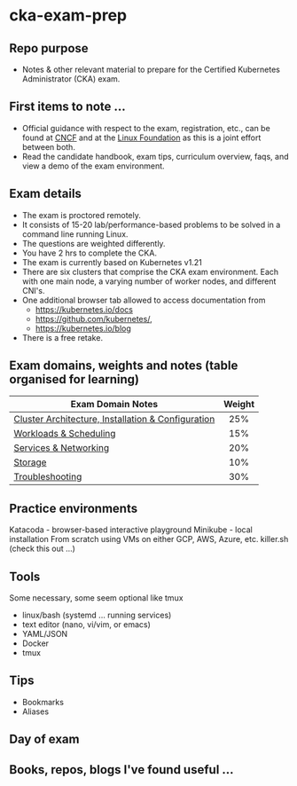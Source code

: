 # cka-exam-prep

## Repo purpose
- Notes & other relevant material to prepare for the Certified Kubernetes Administrator (CKA) exam.  

## First items to note ...
- Official guidance with respect to the exam, registration, etc., can be found
  at [CNCF](https://www.cncf.io/certification/cka/) and at the [Linux  Foundation](https://training.linuxfoundation.org/certification/certified-kubernetes-administrator-cka/)
  as this is a joint effort between both. 
- Read the candidate handbook, exam tips, curriculum overview, faqs, and view a
  demo of the exam environment.

## Exam details 
- The exam is proctored remotely.
- It consists of 15-20 lab/performance-based problems to be solved in a command line running Linux.
- The questions are weighted differently.
- You have 2 hrs to complete the CKA.
- The exam is currently based on Kubernetes v1.21 
- There are six clusters that comprise the CKA exam environment. Each with one
  main node, a varying number of worker nodes, and different CNI's.
- One additional browser tab allowed to access documentation from
  - https://kubernetes.io/docs
  - https://github.com/kubernetes/,
  - https://kubernetes.io/blog
- There is a free retake.

## Exam domains, weights and notes (table organised for learning) 
| Exam Domain Notes                                      | Weight |
|--------------------------------------------------------|:------:|
| [Cluster Architecture, Installation & Configuration](cluster-architecture-installation-and-configuration.md) |   25%  |
| [Workloads & Scheduling](workloads-and-scheduling.md)                             |   15%  |
| [Services & Networking](services-and-networking.md)                              |   20%  |
| [Storage](storage.md)                                            |   10%  |
| [Troubleshooting](troubleshooting.md)                                    |   30%  |

## Practice environments
Katacoda - browser-based interactive playground
Minikube - local installation
From scratch using VMs on either GCP, AWS, Azure, etc.
killer.sh (check this out ...)

## Tools
Some necessary, some seem optional like tmux
- linux/bash (systemd ... running services)
- text editor (nano, vi/vim, or emacs)
- YAML/JSON
- Docker
- tmux

## Tips 
- Bookmarks
- Aliases

## Day of exam


## Books, repos, blogs I've found useful ...

